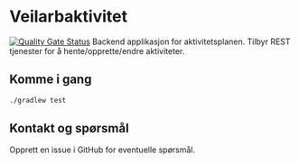 # Veilarbaktivitet 
[![Quality Gate Status](https://sonarcloud.io/api/project_badges/measure?project=navikt_veilarbaktivitet&metric=alert_status)](https://sonarcloud.io/summary/new_code?id=navikt_veilarbaktivitet)
Backend applikasjon for aktivitetsplanen. Tilbyr REST tjenester for å hente/opprette/endre aktiviteter.

## Komme i gang

```sh
./gradlew test
```

## Kontakt og spørsmål
Opprett en issue i GitHub for eventuelle spørsmål.

